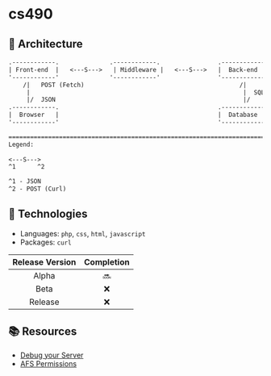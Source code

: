 # cs490


## :triangular_ruler: Architecture
```txt
.------------.              .------------.                .------------.
| Front-end  |   <---S--->   | Middleware |   <---S--->   |  Back-end  |
'------------'              '------------'                '------------'
    /|   POST (Fetch)                                           /|
     |                                                           |  SQL
     |/  JSON                                                    |/
.------------.                                            .------------.
|  Browser   |                                            |  Database  | 
'------------'                                            '------------'

========================================================================
Legend:
     
<---S--->
^1      ^2

^1 - JSON
^2 - POST (Curl)
```

## :microscope: Technologies
- Languages: `php`, `css`, `html`, `javascript`
- Packages: `curl`


<!-- :heavy_check_mark: vs :x: vs :soon: -->
| Release Version | Completion
| :-----:  | :-----:
| Alpha     | :soon:
| Beta      | :x:
| Release   | :x:


## :books: Resources
- [Debug your Server](https://ist.njit.edu/debug-your-code)
- [AFS Permissions](https://ist.njit.edu/afs-permissions)
